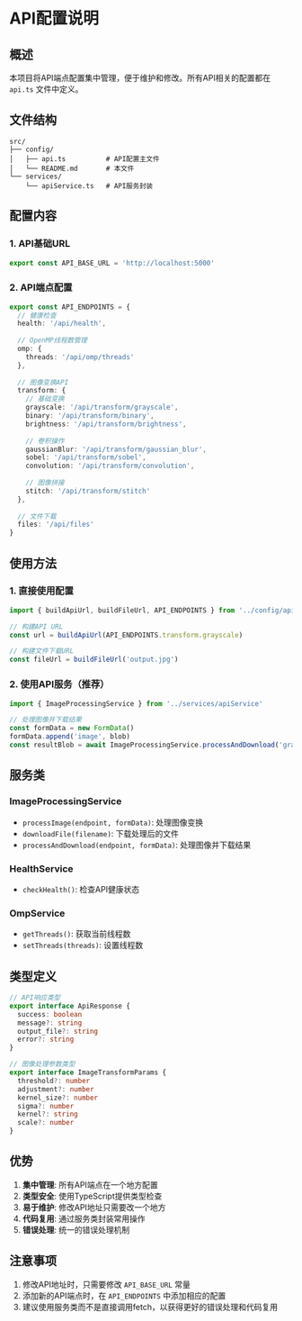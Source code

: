 # API配置说明

## 概述

本项目将API端点配置集中管理，便于维护和修改。所有API相关的配置都在 `api.ts` 文件中定义。

## 文件结构

```
src/
├── config/
│   ├── api.ts          # API配置主文件
│   └── README.md       # 本文件
└── services/
    └── apiService.ts   # API服务封装
```

## 配置内容

### 1. API基础URL
```typescript
export const API_BASE_URL = 'http://localhost:5000'
```

### 2. API端点配置
```typescript
export const API_ENDPOINTS = {
  // 健康检查
  health: '/api/health',
  
  // OpenMP线程数管理
  omp: {
    threads: '/api/omp/threads'
  },
  
  // 图像变换API
  transform: {
    // 基础变换
    grayscale: '/api/transform/grayscale',
    binary: '/api/transform/binary',
    brightness: '/api/transform/brightness',
    
    // 卷积操作
    gaussianBlur: '/api/transform/gaussian_blur',
    sobel: '/api/transform/sobel',
    convolution: '/api/transform/convolution',
    
    // 图像拼接
    stitch: '/api/transform/stitch'
  },
  
  // 文件下载
  files: '/api/files'
}
```

## 使用方法

### 1. 直接使用配置

```typescript
import { buildApiUrl, buildFileUrl, API_ENDPOINTS } from '../config/api'

// 构建API URL
const url = buildApiUrl(API_ENDPOINTS.transform.grayscale)

// 构建文件下载URL
const fileUrl = buildFileUrl('output.jpg')
```

### 2. 使用API服务（推荐）

```typescript
import { ImageProcessingService } from '../services/apiService'

// 处理图像并下载结果
const formData = new FormData()
formData.append('image', blob)
const resultBlob = await ImageProcessingService.processAndDownload('grayscale', formData)
```

## 服务类

### ImageProcessingService
- `processImage(endpoint, formData)`: 处理图像变换
- `downloadFile(filename)`: 下载处理后的文件
- `processAndDownload(endpoint, formData)`: 处理图像并下载结果

### HealthService
- `checkHealth()`: 检查API健康状态

### OmpService
- `getThreads()`: 获取当前线程数
- `setThreads(threads)`: 设置线程数

## 类型定义

```typescript
// API响应类型
export interface ApiResponse {
  success: boolean
  message?: string
  output_file?: string
  error?: string
}

// 图像处理参数类型
export interface ImageTransformParams {
  threshold?: number
  adjustment?: number
  kernel_size?: number
  sigma?: number
  kernel?: string
  scale?: number
}
```

## 优势

1. **集中管理**: 所有API端点在一个地方配置
2. **类型安全**: 使用TypeScript提供类型检查
3. **易于维护**: 修改API地址只需要改一个地方
4. **代码复用**: 通过服务类封装常用操作
5. **错误处理**: 统一的错误处理机制

## 注意事项

1. 修改API地址时，只需要修改 `API_BASE_URL` 常量
2. 添加新的API端点时，在 `API_ENDPOINTS` 中添加相应的配置
3. 建议使用服务类而不是直接调用fetch，以获得更好的错误处理和代码复用 